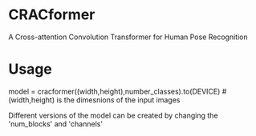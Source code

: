 # CRACformer
A Cross-attention Convolution Transformer for Human Pose Recognition

# Usage
model = cracformer((width,height),number_classes).to(DEVICE) #(width,height) is the dimesnions of the input images

Different versions of the model can be created by changing the 'num_blocks' and 'channels'
